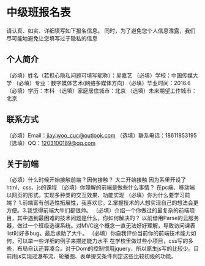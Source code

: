 # 中级班报名表

请认真、如实、详细填写如下报名信息。
同时，为了避免您个人信息泄露，我们尽可能地避免让您填写过于隐私的信息

## 个人简介

（必填）姓名（若担心隐私问题可填写昵称）：吴嘉艺
（必填）学校：中国传媒大学
（必填）专业：数字媒体艺术(网络多媒体方向)
（必填）毕业时间：2016.6
（必填）学历：本科
（选填）家庭居住城市：北京
（选填）未来期望工作城市：北京

## 联系方式

（必填）Email：jiayiwoo_cuc@outlook.com
（选填）联系电话：18611853195
（选填）QQ：1203100189@qq.com

## 关于前端

（必填）什么时候开始接触前端？因何接触？
	大二开始接触 因为系里开设了html、css、js的课程
（必填）你理解的前端是做些什么事情？
	在pc端、移动端以网页的形式，实现多种类的交互效果、功能实现
（必填）你为什么要学习前端？
	1.前端富有创造性拓展性，我喜欢它。2.掌握技术的人想实现自己的想法会更方便。3.我觉得前端大牛们都很帅。
（必填）介绍一个你做过的最复杂的前端项目，其中遇到最困难的技术问题是什么，你如何解决的？
	以前借用Parse的云服务器，做过一个班级选课系统。对MVC这个概念一直无法好好理解，导致访问课表list时好多bug。最后求助了大牛。
（必填）你自我评价当前你的前端技术能力如何，可以举一些详细的例子来描述能力水平
	在学校里做过些小项目，css写的多些，布局自认还算凑合。对于Dom的控制惯用jquery，所以原生js写的比较少。目前用js实现过瀑布流、轮播图、表单提交条件判定这些比较初级的功能。
